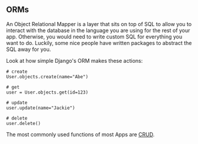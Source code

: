 ## ORMs
An Object Relational Mapper is a layer that sits on top of SQL to allow you to interact with the database in the language you are using for the rest of your app. Otherwise, you would need to write custom SQL for everything you want to do. Luckily, some nice people have written packages to abstract the SQL away for you.

Look at how simple Django's ORM makes these actions:
```
# create
User.objects.create(name="Abe")

# get
user = User.objects.get(id=123)

# update
user.update(name="Jackie")

# delete
user.delete()
```
The most commonly used functions of most Apps are [CRUD](https://en.wikipedia.org/wiki/Create,_read,_update_and_delete).
